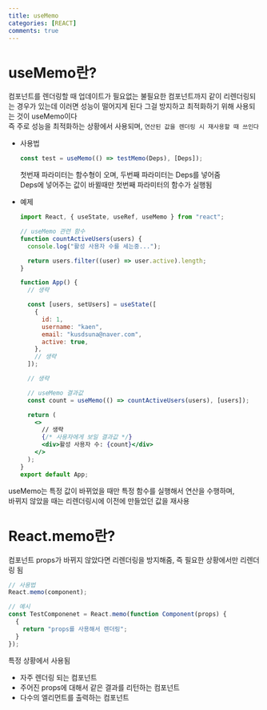 ```yaml
---
title: useMemo
categories: [REACT]
comments: true
---
```


# useMemo란?

컴포넌트를 렌더링할 때 업데이트가 필요없는 불필요한 컴포넌트까지 같이 리렌더링되는 경우가 있는데 이러면 성능이 떨어지게 된다 그걸 방지하고 최적화하기 위해 사용되는 것이 useMemo이다  
즉 주로 성능을 최적화하는 상황에서 사용되며, `연산된 값을 렌더링 시 재사용할 때 쓰인다`

- 사용법

  ```jsx
  const test = useMemo(() => testMemo(Deps), [Deps]);
  ```

  첫번재 파라미터는 함수형이 오며, 두번째 파라미터는 Deps를 넣어줌  
   Deps에 넣어주는 값이 바뀔때만 첫번째 파라미터의 함수가 실행됨

- 예제

  ```jsx
  import React, { useState, useRef, useMemo } from "react";

  // useMemo 관련 함수
  function countActiveUsers(users) {
    console.log("활성 사용자 수를 세는중...");

    return users.filter((user) => user.active).length;
  }

  function App() {
    // 생략

    const [users, setUsers] = useState([
      {
        id: 1,
        username: "kaen",
        email: "kusdsuna@naver.com",
        active: true,
      },
      // 생략
    ]);

    // 생략

    // useMemo 결과값
    const count = useMemo(() => countActiveUsers(users), [users]);

    return (
      <>
        // 생략
        {/* 사용자에게 보일 결과값 */}
        <div>활성 사용자 수: {count}</div>
      </>
    );
  }
  export default App;
  ```

useMemo는 특정 값이 바뀌었을 때만 특정 함수를 실행해서 연산을 수행하며,  
바뀌지 않았을 때는 리렌더링시에 이전에 만들었던 값을 재사용

# React.memo란?

컴포넌트 props가 바뀌지 않았다면 리렌더링을 방지해줌, 즉 필요한 상황에서만 리렌더링 됨

```jsx
// 사용법
React.memo(component);

// 예시
const TestComponenet = React.memo(function Component(props) {
  {
    return "props를 사용해서 렌더링";
  }
});
```

특정 상황에서 사용됨

- 자주 렌더링 되는 컴포넌트
- 주어진 props에 대해서 같은 결과를 리턴하는 컴포넌트
- 다수의 엘리먼트를 출력하는 컴포넌트

